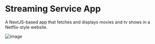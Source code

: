 # Streaming Service App

A NextJS-based app that fetches and displays movies and tv shows in a Netflix-style website.

![image](https://github.com/user-attachments/assets/1c43847c-f4be-4ded-bc6a-11faf6e3d7af)
